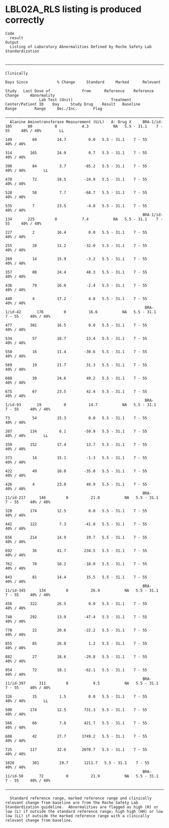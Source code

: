 # LBL02A_RLS listing is produced correctly

    Code
      result
    Output
      Listing of Laboratory Abnormalities Defined by Roche Safety Lab Standardization
      
      ——————————————————————————————————————————————————————————————————————————————————————————————————————————————————————————————————————————————————————————————————————————
                                                                                                                                                        Clinically              
                                                                                            Days Since             % Change     Standard     Marked      Relevant               
                                                                                   Study   Last Dose of              from      Reference    Reference     Change     Abnormality
                   Lab Test (Unit)                 Treatment   Center/Patient ID    Day     Study Drug    Result   Baseline      Range        Range     Dec./Inc.       Flag    
      ——————————————————————————————————————————————————————————————————————————————————————————————————————————————————————————————————————————————————————————————————————————
      Alanine Aminotransferase Measurement (U/L)   A: Drug X     BRA-1/id-105       80          0           4.3           NA   5.5 - 31.1    7 - 55     40% / 40%        LL     
                                                                                    149         69         24.7          0.0   5.5 - 31.1    7 - 55     40% / 40%               
                                                                                    314        165         24.9          0.7   5.5 - 31.1    7 - 55     40% / 40%               
                                                                                    398         84          3.7        -85.2   5.5 - 31.1    7 - 55     40% / 40%        LL     
                                                                                    470         72         18.5        -24.9   5.5 - 31.1    7 - 55     40% / 40%               
                                                                                    528         58          7.7        -68.7   5.5 - 31.1    7 - 55     40% / 40%               
                                                                                    535         7          23.5         -4.8   5.5 - 31.1    7 - 55     40% / 40%               
                                                                 BRA-1/id-134       225         0           7.4           NA   5.5 - 31.1    7 - 55     40% / 40%               
                                                                                    227         2          16.4          0.0   5.5 - 31.1    7 - 55     40% / 40%               
                                                                                    255         28         11.2        -32.0   5.5 - 31.1    7 - 55     40% / 40%               
                                                                                    269         14         15.9         -3.2   5.5 - 31.1    7 - 55     40% / 40%               
                                                                                    357         88         24.4         48.3   5.5 - 31.1    7 - 55     40% / 40%               
                                                                                    436         79         16.0         -2.4   5.5 - 31.1    7 - 55     40% / 40%               
                                                                                    440         4          17.2          4.8   5.5 - 31.1    7 - 55     40% / 40%               
                                                                  BRA-1/id-42       176         0          16.6           NA   5.5 - 31.1    7 - 55     40% / 40%               
                                                                                    477        301         16.5          0.0   5.5 - 31.1    7 - 55     40% / 40%               
                                                                                    534         57         18.7         13.4   5.5 - 31.1    7 - 55     40% / 40%               
                                                                                    550         16         11.4        -30.6   5.5 - 31.1    7 - 55     40% / 40%               
                                                                                    569         19         21.7         31.3   5.5 - 31.1    7 - 55     40% / 40%               
                                                                                    608         39         24.6         49.2   5.5 - 31.1    7 - 55     40% / 40%               
                                                                                    675         67         23.5         42.4   5.5 - 31.1    7 - 55     40% / 40%               
                                                                  BRA-1/id-93       19          0          14.7           NA   5.5 - 31.1    7 - 55     40% / 40%               
                                                                                    73          54         15.3          0.0   5.5 - 31.1    7 - 55     40% / 40%               
                                                                                    207        134          6.1        -59.9   5.5 - 31.1    7 - 55     40% / 40%        LL     
                                                                                    359        152         17.4         13.7   5.5 - 31.1    7 - 55     40% / 40%               
                                                                                    373         14         15.1         -1.3   5.5 - 31.1    7 - 55     40% / 40%               
                                                                                    422         49         10.0        -35.0   5.5 - 31.1    7 - 55     40% / 40%               
                                                                                    426         4          23.0         49.9   5.5 - 31.1    7 - 55     40% / 40%               
                                                                 BRA-11/id-217      146         0          21.8           NA   5.5 - 31.1    7 - 55     40% / 40%               
                                                                                    320        174         12.5          0.0   5.5 - 31.1    7 - 55     40% / 40%               
                                                                                    442        122          7.3        -41.8   5.5 - 31.1    7 - 55     40% / 40%               
                                                                                    656        214         14.9         19.7   5.5 - 31.1    7 - 55     40% / 40%               
                                                                                    692         36         41.7        234.5   5.5 - 31.1    7 - 55     40% / 40%               
                                                                                    762         70         10.2        -18.0   5.5 - 31.1    7 - 55     40% / 40%               
                                                                                    843         81         14.4         15.5   5.5 - 31.1    7 - 55     40% / 40%               
                                                                 BRA-11/id-345      134         0          26.9           NA   5.5 - 31.1    7 - 55     40% / 40%               
                                                                                    456        322         26.5          0.0   5.5 - 31.1    7 - 55     40% / 40%               
                                                                                    748        292         13.9        -47.4   5.5 - 31.1    7 - 55     40% / 40%               
                                                                                    770         22         20.6        -22.2   5.5 - 31.1    7 - 55     40% / 40%               
                                                                                    855         85         26.8          1.2   5.5 - 31.1    7 - 55     40% / 40%               
                                                                                    882         27         18.6        -29.8   5.5 - 31.1    7 - 55     40% / 40%               
                                                                                    954         72         10.1        -62.1   5.5 - 31.1    7 - 55     40% / 40%               
                                                                 BRA-11/id-397      311         0           9.5           NA   5.5 - 31.1    7 - 55     40% / 40%               
                                                                                    326         15          1.5          0.0   5.5 - 31.1    7 - 55     40% / 40%        LL     
                                                                                    500        174         12.5        731.3   5.5 - 31.1    7 - 55     40% / 40%               
                                                                                    566         66          7.8        421.7   5.5 - 31.1    7 - 55     40% / 40%               
                                                                                    608         42         27.7       1749.2   5.5 - 31.1    7 - 55     40% / 40%               
                                                                                    725        117         32.6       2070.7   5.5 - 31.1    7 - 55     40% / 40%               
                                                                                   1026        301         19.7       1211.7   5.5 - 31.1    7 - 55     40% / 40%               
                                                                 BRA-11/id-50       72          0          21.9           NA   5.5 - 31.1    7 - 55     40% / 40%               
      ——————————————————————————————————————————————————————————————————————————————————————————————————————————————————————————————————————————————————————————————————————————
      
      Standard reference range, marked reference range and clinically relevant change from baseline are from the Roche Safety Lab Standardization guideline.  Abnormalities are flagged as high (H) or low (L) if outside the standard reference range; high high (HH) or low low (LL) if outside the marked reference range with a clinically relevant change from baseline.

